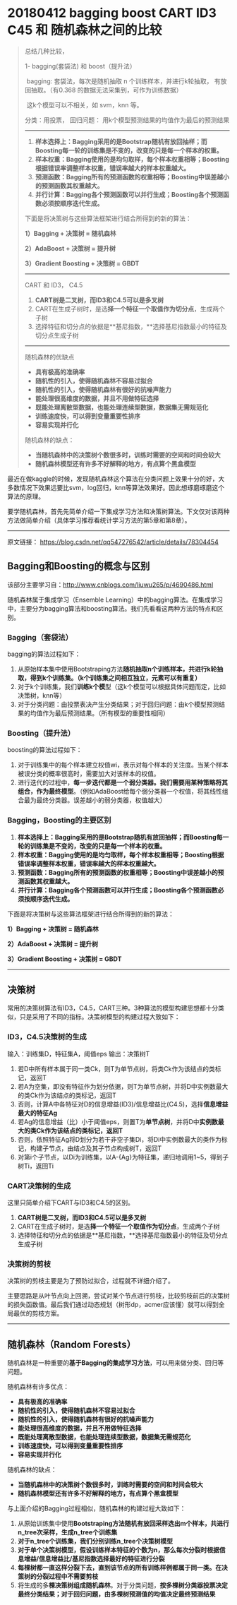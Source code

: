 # 20180412 bagging boost CART ID3 C45 和 随机森林之间的比较



> 总结几种比较，
>
> 1- bagging(套袋法) 和 boost（提升法）
>
> ​    bagging:  套袋法，每次是随机抽取 n 个训练样本，并进行k轮抽取， 有放回抽取。（有0.368 的数据无法采集到，可作为训练数据）
>
> ​    这k个模型可以不相关，如 svm，knn 等。
>
>    分类：用投票， 回归问题： 用k个模型预测结果的均值作为最后的预测结果
>
> ---------------------------------------------------------------------------------------------------------------------------
>
> 1. **样本选择上：Bagging采用的是Bootstrap随机有放回抽样；而Boosting每一轮的训练集是不变的，改变的只是每一个样本的权重。**
> 2. **样本权重：Bagging使用的是均匀取样，每个样本权重相等；Boosting根据错误率调整样本权重，错误率越大的样本权重越大。**
> 3. **预测函数：Bagging所有的预测函数的权重相等；Boosting中误差越小的预测函数其权重越大。**
> 4. **并行计算：Bagging各个预测函数可以并行生成；Boosting各个预测函数必须按顺序迭代生成。**
>
> 下面是将决策树与这些算法框架进行结合所得到的新的算法：
>
> **1）Bagging + 决策树 = 随机森林**
>
> **2）AdaBoost + 决策树 = 提升树**
>
> **3）Gradient Boosting + 决策树 = GBDT**
>
> -----------------------------------------------
>
> CART 和 ID3， C4.5
>
> 1. **CART树是二叉树，而ID3和C4.5可以是多叉树**
> 2. CART在生成子树时，是选**择一个特征一个取值作为切分点**，生成两个子树
> 3. 选择特征和切分点的依据是**基尼指数，**选择基尼指数最小的特征及切分点生成子树
>
> -----------------------------------
>
> 随机森林的优缺点
>
> - **具有极高的准确率**
> - **随机性的引入，使得随机森林不容易过拟合**
> - **随机性的引入，使得随机森林有很好的抗噪声能力**
> - **能处理很高维度的数据，并且不用做特征选择**
> - **既能处理离散型数据，也能处理连续型数据，数据集无需规范化**
> - **训练速度快，可以得到变量重要性排序**
> - **容易实现并行化**
>
> 随机森林的缺点：
>
> - **当随机森林中的决策树个数很多时，训练时需要的空间和时间会较大**
> - **随机森林模型还有许多不好解释的地方，有点算个黑盒模型**
>
> 







最近在做kaggle的时候，发现随机森林这个算法在分类问题上效果十分的好，大多数情况下效果远要比svm，log回归，knn等算法效果好。因此想琢磨琢磨这个算法的原理。

要学随机森林，首先先简单介绍一下集成学习方法和决策树算法。下文仅对该两种方法做简单介绍（具体学习推荐看统计学习方法的第5章和第8章）。

------

原文链接： https://blog.csdn.net/qq547276542/article/details/78304454

## Bagging和Boosting的概念与区别

该部分主要学习自：<http://www.cnblogs.com/liuwu265/p/4690486.html>

随机森林属于集成学习（Ensemble Learning）中的bagging算法。在集成学习中，主要分为bagging算法和boosting算法。我们先看看这两种方法的特点和区别。

### Bagging（套袋法）

bagging的算法过程如下：

1. 从原始样本集中使用Bootstraping方法**随机抽取n个训练样本，共进行k轮抽取，得到k个训练集。（k个训练集之间相互独立，元素可以有重复）**
2. 对于k个训练集，我们**训练k个模**型（这k个模型可以根据具体问题而定，比如决策树，knn等）
3. 对于分类问题：由投票表决产生分类结果；对于回归问题：由k个模型预测结果的均值作为最后预测结果。（所有模型的重要性相同）

### Boosting（提升法）

boosting的算法过程如下：

1. 对于训练集中的每个样本建立权值wi，表示对每个样本的关注度。当某个样本被误分类的概率很高时，需要加大对该样本的权值。
2. 进行迭代的过程中，**每一步迭代都是一个弱分类器。我们需要用某种策略将其组合，作为最终模型**。（例如AdaBoost给每个弱分类器一个权值，将其线性组合最为最终分类器。误差越小的弱分类器，权值越大）

### Bagging，Boosting的主要区别

1. **样本选择上：Bagging采用的是Bootstrap随机有放回抽样；而Boosting每一轮的训练集是不变的，改变的只是每一个样本的权重。**
2. **样本权重：Bagging使用的是均匀取样，每个样本权重相等；Boosting根据错误率调整样本权重，错误率越大的样本权重越大。**
3. **预测函数：Bagging所有的预测函数的权重相等；Boosting中误差越小的预测函数其权重越大。**
4. **并行计算：Bagging各个预测函数可以并行生成；Boosting各个预测函数必须按顺序迭代生成。**

下面是将决策树与这些算法框架进行结合所得到的新的算法：

**1）Bagging + 决策树 = 随机森林**

**2）AdaBoost + 决策树 = 提升树**

**3）Gradient Boosting + 决策树 = GBDT**

------

## 决策树

常用的决策树算法有ID3，C4.5，CART三种。3种算法的模型构建思想都十分类似，只是采用了不同的指标。决策树模型的构建过程大致如下：

### ID3，C4.5决策树的生成

输入：训练集D，特征集A，阈值eps 输出：决策树T

1. 若D中所有样本属于同一类Ck，则T为单节点树，将类Ck作为该结点的类标记，返回T
2. 若A为空集，即没有特征作为划分依据，则T为单节点树，并将D中实例数最大的类Ck作为该结点的类标记，返回T
3. 否则，计算A中各特征对D的信息增益(ID3)/信息增益比(C4.5)，选择**信息增益最大的特征Ag**
4. 若Ag的信息增益（比）小于阈值eps，则置T为**单节点树**，并将D中**实例数最大的类Ck作为该结点的类标记，返回T**
5. 否则，依照特征Ag将D划分为若干非空子集Di，将Di中实例数最大的类作为标记，构建子节点，由结点及其子节点构成树T，返回T
6. 对第i个子节点，以Di为训练集，以A-{Ag}为特征集，递归地调用1~5，得到子树Ti，返回Ti

### CART决策树的生成

这里只简单介绍下CART与ID3和C4.5的区别。

1. **CART树是二叉树，而ID3和C4.5可以是多叉树**
2. CART在生成子树时，是选**择一个特征一个取值作为切分点**，生成两个子树
3. 选择特征和切分点的依据是**基尼指数，**选择基尼指数最小的特征及切分点生成子树

### 决策树的剪枝

决策树的剪枝主要是为了预防过拟合，过程就不详细介绍了。

主要思路是从叶节点向上回溯，尝试对某个节点进行剪枝，比较剪枝前后的决策树的损失函数值。最后我们通过动态规划（树形dp，acmer应该懂）就可以得到全局最优的剪枝方案。

------

## 随机森林（Random Forests）

随机森林是一种重要的**基于Bagging的集成学习方法**，可以用来做分类、回归等问题。

随机森林有许多优点：

- **具有极高的准确率**
- **随机性的引入，使得随机森林不容易过拟合**
- **随机性的引入，使得随机森林有很好的抗噪声能力**
- **能处理很高维度的数据，并且不用做特征选择**
- **既能处理离散型数据，也能处理连续型数据，数据集无需规范化**
- **训练速度快，可以得到变量重要性排序**
- **容易实现并行化**

随机森林的缺点：

- **当随机森林中的决策树个数很多时，训练时需要的空间和时间会较大**
- **随机森林模型还有许多不好解释的地方，有点算个黑盒模型**

与上面介绍的Bagging过程相似，随机森林的构建过程大致如下：

1. 从原始训练集中使用**Bootstraping方法随机有放回采样选出m个样本，共进行n_tree次采样，生成n_tree个训练集**
2. **对于n_tree个训练集，我们分别训练n_tree个决策树模型**
3. **对于单个决策树模型，假设训练样本特征的个数为n，那么每次分裂时根据信息增益/信息增益比/基尼指数选择最好的特征进行分裂**
4. **每棵树都一直这样分裂下去，直到该节点的所有训练样例都属于同一类。在决策树的分裂过程中不需要剪枝**
5. 将生成的多**棵决策树组成随机森林**。对于分类问题，**按多棵树分类器投票决定最终分类结果；对于回归问题，由多棵树预测值的均值决定最终预测结果**
